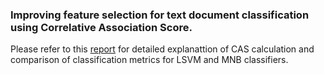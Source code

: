 ### Improving feature selection for text document classification using Correlative Association Score. 
Please refer to this [report](https://github.com/1998anwesha/Feature-selection-for-classifying-text-documents/blob/master/Algorithm%20for%20computation%20of%20Correlative%20Association%20Score%20pdf%20(1).pdf) for detailed explanattion of CAS calculation and comparison of classification metrics for LSVM and MNB classifiers.
